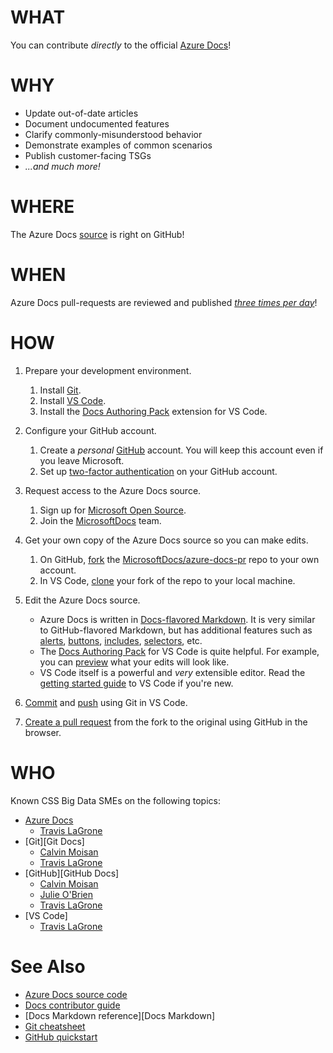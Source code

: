 <!--region Link Reference Definitions-->

[Azure Docs]: <https://docs.microsoft.com/azure>
[azure-docs]: <https://github.com/MicrosoftDocs/azure-docs>
[azure-docs-pr]: <https://github.com/MicrosoftDocs/azure-docs-pr>
[Docs contributor guide]: <https://docs.microsoft.com/contribute>
[Docs publishing schedule]: <https://review.docs.microsoft.com/en-us/help/contribute/publishing-schedules#publishing-schedule---azure-docs-pr>
[Docs pull-request review schedule]: <https://review.docs.microsoft.com/en-us/help/contribute/publishing-schedules#pull-request-review-schedule>
[Docs schedules]: <https://review.docs.microsoft.com/en-us/help/contribute/publishing-schedules> "Docs pull-request review and publishing schedules"
[Markdown]: <https://guides.github.com/features/mastering-markdown>

<!--endregion-->

# WHAT

You can contribute _directly_ to the official [Azure Docs]!

# WHY

- Update out-of-date articles
- Document undocumented features
- Clarify commonly-misunderstood behavior
- Demonstrate examples of common scenarios
- Publish customer-facing TSGs
- _...and much more!_

# WHERE

The Azure Docs [source][azure-docs-pr] is right on GitHub!

# WHEN

Azure Docs pull-requests are reviewed and published _[three times per day][Docs schedules]_!

# HOW

1. Prepare your development environment.
   1. Install [Git](https://git-scm.com/download).
   1. Install [VS Code](https://code.visualstudio.com).
   1. Install the [Docs Authoring Pack](https://marketplace.visualstudio.com/items?itemName=docsmsft.docs-authoring-pack) extension for VS Code.
1. Configure your GitHub account.
   1. Create a _personal_ [GitHub](https://docs.microsoft.com/en-us/contribute/get-started-setup-github) account. You will keep this account even if you leave Microsoft.
   1. Set up [two-factor authentication](https://help.github.com/en/github/authenticating-to-github/configuring-two-factor-authentication) on your GitHub account.
1. Request access to the Azure Docs source.
   1. Sign up for [Microsoft Open Source](https://repos.opensource.microsoft.com).
   1. Join the [MicrosoftDocs](https://repos.opensource.microsoft.com/MicrosoftDocs) team.
1. Get your own copy of the Azure Docs source so you can make edits.
   1. On GitHub, [fork](https://guides.github.com/activities/forking/) the [MicrosoftDocs/azure-docs-pr][azure-docs-pr] repo to your own account.
   1. In VS Code, [clone](https://code.visualstudio.com/docs/editor/versioncontrol#_cloning-a-repository) your fork of the repo to your local machine.
1. Edit the Azure Docs source.
   - Azure Docs is written in [Docs-flavored Markdown](https://review.docs.microsoft.com/en-us/help/contribute/markdown-reference?branch=master). It is very similar to GitHub-flavored Markdown, but has additional features such as [alerts](https://review.docs.microsoft.com/en-us/help/contribute/markdown-reference?branch=master#alerts-note-tip-important-caution-warning), [buttons](https://review.docs.microsoft.com/en-us/help/contribute/markdown-reference?branch=master#next-step-action), [includes](https://review.docs.microsoft.com/en-us/help/contribute/markdown-reference?branch=master#included-markdown-files), [selectors](https://review.docs.microsoft.com/en-us/help/contribute/markdown-reference?branch=master#selectors), etc.
   - The [Docs Authoring Pack](https://review.docs.microsoft.com/en-us/help/contribute/docs-authoring-pack?branch=master) for VS Code is quite helpful. For example, you can [preview](https://marketplace.visualstudio.com/items?itemName=docsmsft.docs-preview) what your edits will look like.
   - VS Code itself is a powerful and _very_ extensible editor. Read the [getting started guide](https://code.visualstudio.com/docs) to VS Code if you're new. 

1. [Commit](https://code.visualstudio.com/docs/editor/versioncontrol#_commit) and [push](https://code.visualstudio.com/docs/editor/versioncontrol#_remotes) using Git in VS Code.
1. [Create a pull request](https://help.github.com/en/github/collaborating-with-issues-and-pull-requests/creating-a-pull-request) from the fork to the original using GitHub in the browser.

# WHO

Known CSS Big Data SMEs on the following topics:

[Calvin Moisan]: <https://who/is/camoisan>
[Julie O'Brien]: <https://who/is/juobrie>
[Travis LaGrone]: <https://who/is/trlagron>

- [Azure Docs][Docs contributor guide]
  - [Travis LaGrone]
- [Git][Git Docs]
  - [Calvin Moisan]
  - [Travis LaGrone]
- [GitHub][GitHub Docs]
  - [Calvin Moisan]
  - [Julie O'Brien]
  - [Travis LaGrone]
- [VS Code]
  - [Travis LaGrone]

# See Also

- [Azure Docs source code][azure-docs-pr]
- [Docs contributor guide]
- [Docs Markdown reference][Docs Markdown]
- [Git cheatsheet](https://github.github.com/training-kit/downloads/github-git-cheat-sheet)
- [GitHub quickstart](https://help.github.com/en/github/getting-started-with-github/quickstart)
